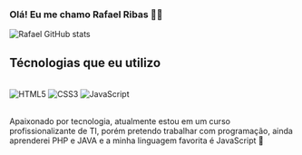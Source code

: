### Olá! Eu me chamo Rafael Ribas 🖐🏻

![Rafael GitHub stats](https://github-readme-stats.vercel.app/api?username=Rafaelribas2005&show_icons=true&theme=dark)

## Técnologias que eu utilizo

<div style="display: inline_block;"></br>
<img src="https://img.shields.io/badge/HTML5-E34F26?style=for-the-badge&logo=html5&logoColor=white" alt="HTML5"/>
<img src="https://img.shields.io/badge/CSS3-1572B6?style=for-the-badge&logo=css3&logoColor=white" alt="CSS3"/>
<img src="https://img.shields.io/badge/JavaScript-F7DF1E?style=for-the-badge&logo=javascript&logoColor=black" alt="JavaScript"/>
</div> <br>

Apaixonado por tecnologia, atualmente estou em um curso profissionalizante de TI, porém pretendo trabalhar com programação, ainda aprenderei PHP e JAVA e a
minha linguagem favorita é JavaScript 💛

